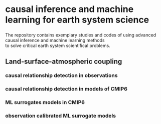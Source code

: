 # causal inference and machine learning for earth system science
###
The repository contains exemplary studies and codes of using advanced causal inference and machine learning methods  
to solve critical earth system scientifical problems.
###
## Land-surface-atmospheric coupling  
### causal relationship detection in observations  
### causal relationship detection in models of CMIP6  
### ML surrogates models in CMIP6  
### observation calibrated ML surrogate models  